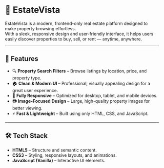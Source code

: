 # 🏡 EstateVista

EstateVista is a modern, frontend-only real estate platform designed to make property browsing effortless.  
With a sleek, responsive design and user-friendly interface, it helps users easily discover properties to buy, sell, or rent — anytime, anywhere.

---

## 📌 Features

- 🔍 **Property Search Filters** – Browse listings by location, price, and property type.  
- 🏠 **Clean & Modern UI** – Professional, visually appealing design for a great user experience.  
- 📱 **Fully Responsive** – Optimized for desktop, tablet, and mobile devices.  
- 📷 **Image-Focused Design** – Large, high-quality property images for better viewing.  
- ⚡ **Fast & Lightweight** – Built using only HTML, CSS, and JavaScript.  

---

## 🛠 Tech Stack

- **HTML5** – Structure and semantic content.  
- **CSS3** – Styling, responsive layouts, and animations.  
- **JavaScript (Vanilla)** – Interactive UI elements.  

